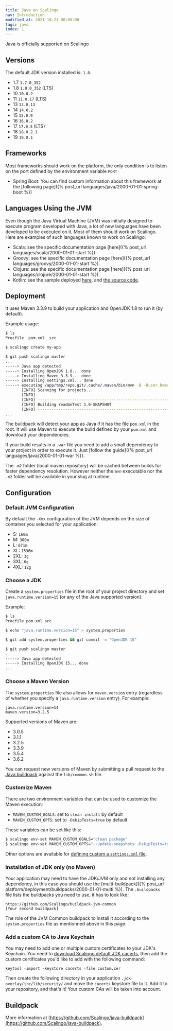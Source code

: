 ```yaml
---
title: Java on Scalingo
nav: Introduction
modified_at: 2021-10-21 00:00:00
tags: java
index: 1
---
```


Java is officially supported on Scalingo

## Versions

The default JDK version installed is: `1.8`.

* 1.7 `1.7.0_352`
* 1.8 `1.8.0_352` (LTS)
* 10  `10.0.2`
* 11  `11.0.17` (LTS)
* 13  `13.0.13`
* 14  `14.0.2`
* 15  `15.0.9`
* 16  `16.0.2`
* 17  `17.0.5` (LTS)
* 18  `18.0.2.1`
* 19  `19.0.1`

## Frameworks

Most frameworks should work on the platform, the only condition is to listen on the port
defined by the environment variable `PORT`

* Spring Boot: You can find custom information about this framework at the
  [following page]({% post_url languages/java/2000-01-01-spring-boot %})

## Languages Using the JVM

Even though the Java Virtual Machine (JVM) was initially designed to execute
program developed with Java, a lot of new languages have been developed to
be executed on it. Most of them should work on Scalingo. Here are examples of
such languages known to work on Scalingo:

* Scala: see the specific documentation page [here]({% post_url languages/scala/2000-01-01-start %}).
* Groovy: see the specific documentation page [here]({% post_url languages/groovy/2000-01-01-start %}).
* Clojure: see the specific documentation page [here]({% post_url languages/clojure/2000-01-01-start %}).
* Kotlin: see the sample deployed [here](https://sample-kotlin.scalingo.io/), and [the source code](https://github.com/Scalingo/sample-kotlin).

## Deployment

It uses Maven 3.3.9 to build your application and OpenJDK 1.8 to run it (by
default).

Example usage:

```bash
$ ls
Procfile  pom.xml  src

$ scalingo create my-app

$ git push scalingo master
...
-----> Java app detected
-----> Installing OpenJDK 1.8... done
-----> Installing Maven 3.3.9... done
-----> Installing settings.xml... done
-----> executing /app/tmp/repo.git/.cache/.maven/bin/mvn -B -Duser.home=/tmp/build_19z6l4hp57wqm -Dmaven.repo.local=/app/tmp/repo.git/.cache/.m2/repository -s /app/tmp/repo.git/.cache/.m2/settings.xml -DskipTests=true clean install
       [INFO] Scanning for projects...
       [INFO]
       [INFO] ------------------------------------------------------------------------
       [INFO] Building readmeTest 1.0-SNAPSHOT
       [INFO] ------------------------------------------------------------------------
...
```

The buildpack will detect your app as Java if it has the file `pom.xml` in the
root. It will use Maven to execute the build defined by your `pom.xml` and
download your dependencies.

If your build results in a `.war` file you need to add a small dependency to
your project in order to execute it. Just [follow the guide]({% post_url
languages/java/2000-01-01-war %}).

The `.m2` folder (local maven repository) will be cached between builds for
faster dependency resolution. However neither the `mvn` executable nor the
`.m2` folder will be available in your slug at runtime.

## Configuration

### Default JVM Configuration

By default the `-Xmx` configuration of the JVM depends on the size of container
you selected for your application:

* S: `160m`
* M: `300m`
* L: `671m`
* XL: `1536m`
* 2XL: `3g`
* 3XL: `6g`
* 4XL: `12g`

### Choose a JDK

Create a `system.properties` file in the root of your project directory and
set `java.runtime.version=15` (or any of the Java supported version).

Example:

```bash
$ ls
Procfile pom.xml src

$ echo "java.runtime.version=15" > system.properties

$ git add system.properties && git commit -m "OpenJDK 15"

$ git push scalingo master
...
-----> Java app detected
-----> Installing OpenJDK 15... done
...
```

### Choose a Maven Version

The `system.properties` file also allows for `maven.version` entry
(regardless of whether you specify a `java.runtime.version` entry). For example:

```text
java.runtime.version=14
maven.version=3.2.5
```

Supported versions of Maven are:
- 3.0.5
- 3.1.1
- 3.2.5
- 3.3.9
- 3.5.4
- 3.6.2

You can request new versions of Maven by submitting a pull request to the [Java
buildpack](https://github.com/Scalingo/java-buildpack) against the
`lib/common.sh` file.

### Customize Maven

There are two environment variables that can be used to customize the Maven execution:

+ `MAVEN_CUSTOM_GOALS`: set to `clean install` by default
+ `MAVEN_CUSTOM_OPTS`: set to `-DskipTests=true` by default

These variables can be set like this:

```bash
$ scalingo env-set MAVEN_CUSTOM_GOALS="clean package"
$ scalingo env-set MAVEN_CUSTOM_OPTS="--update-snapshots -DskipTests=true"
```

Other options are available for [defining custom a `settings.xml`
file](https://devcenter.heroku.com/articles/using-a-custom-maven-settings-xml).

### Installation of JDK only (no Maven)

Your application may need to have the JDK/JVM only and not installing any dependency,
in this case you should use the [multi-buildpack]({% post_url platform/deployment/buildpacks/2000-01-01-multi %}).
The `.buildpacks` file lists the buildpacks you need to use, it has to look like:

```
https://github.com/Scalingo/buildpack-jvm-common
[Your second buildpack]
```

The role of the JVM Common buildpack to install it according to the
`system.properties` file as mentionned above in this page.

### Add a custom CA to Java Keychain

You may need to add one or multiple custom certificates to your JDK's Keychain.
You need to [download Scalingo default JDK
cacerts](https://cdn.scalingo.com/documentation/jdk/cacerts), then add the
custom certificates you'd like to add with the following command:

```
keytool -import -keystore cacerts -file custom.cer
```

Then create the following directory in your application
`.jdk-overlay/jre/lib/security/` and move the `cacerts` keystore file to it.
Add it to your repository, and that's it! Your custom CAs will be taken into
account.

## Buildpack

More information at
[https://github.com/Scalingo/java-buildpack](https://github.com/Scalingo/java-buildpack).
